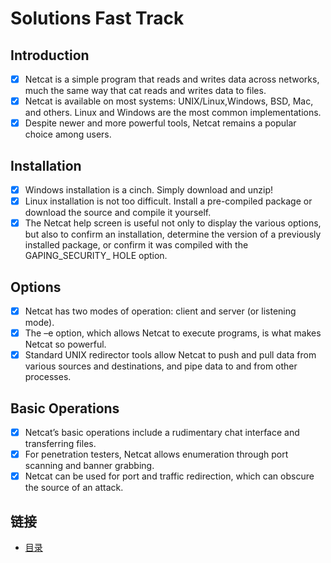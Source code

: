 # Solutions Fast Track 

## Introduction
- [x] Netcat is a simple program that reads and writes data across networks, much the same way that cat reads and writes data to files.
- [x] Netcat is available on most systems: UNIX/Linux,Windows, BSD, Mac, and others. Linux and Windows are the most common implementations.
- [x] Despite newer and more powerful tools, Netcat remains a popular choice among users.
## Installation
- [x] Windows installation is a cinch. Simply download and unzip!
- [x] Linux installation is not too difficult. Install a pre-compiled package or download the source and compile it yourself.
- [x] The Netcat help screen is useful not only to display the various options, but also to confirm an installation, determine the version of a previously installed package, or confirm it was compiled with the GAPING_SECURITY_ HOLE option.
## Options
- [x] Netcat has two modes of operation: client and server (or listening mode).
- [x] The –e option, which allows Netcat to execute programs, is what makes Netcat so powerful.
- [x] Standard UNIX redirector tools allow Netcat to push and pull data from various sources and destinations, and pipe data to and from other processes.
## Basic Operations
- [x] Netcat’s basic operations include a rudimentary chat interface and transferring files.
- [x] For penetration testers, Netcat allows enumeration through port scanning and banner grabbing.
- [x] Netcat can be used for port and traffic redirection, which can obscure the source of an attack.

## 链接

- [目录](../directory.md)